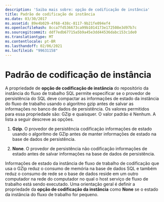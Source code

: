 ```yaml
---
description: 'Saiba mais sobre: opção de codificação de instância'
title: Padrão de codificação de instância
ms.date: 03/30/2017
ms.assetid: 89e4b029-4f68-438c-8117-9b21fe094ef4
ms.openlocfilehash: 8cca7fd536673ca99b1014173e172508e3d97b7c
ms.sourcegitcommit: ddf7edb67715a5b9a45e3dd44536dabc153c1de0
ms.translationtype: MT
ms.contentlocale: pt-BR
ms.lasthandoff: 02/06/2021
ms.locfileid: "99631158"
---
```

# <a name="instance-encoding-option"></a>Padrão de codificação de instância

A propriedade de **opção de codificação de instância** do repositório da instância do fluxo de trabalho SQL permite especificar se o provedor de persistência do SQL deve compactar as informações de estado da instância do fluxo de trabalho usando o algoritmo gzip antes de salvar as informações no banco de dados de persistência. Os valores permitidos para essa propriedade são: GZip e quaisquer. O valor padrão é Nenhum. A lista a seguir descreve as opções.  
  
1. **Gzip**. O provedor de persistência codificação informações de estado usando o algoritmo de GZip antes de manter informações de estado na base de dados de persistência.  
  
2. **None**. O provedor de persistência não codificação informações de estado antes de salvar informações na base de dados de persistência.  
  
 Informações de estado da instância de fluxo de trabalho de codificação que usa o GZip reduz o consumo de memória na base de dados SQL e também reduz o consumo de rede se o base de dados reside em um outro computador na rede do computador no qual o host serviço de fluxo de trabalho está sendo executado. Uma orientação geral é definir a propriedade da **opção de codificação da instância** como **None** se o estado da instância do fluxo de trabalho for pequeno.
